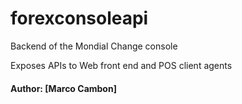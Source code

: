 # forexconsoleapi
Backend of the Mondial Change console

Exposes APIs to Web front end and POS client agents


#### Author: [Marco Cambon]